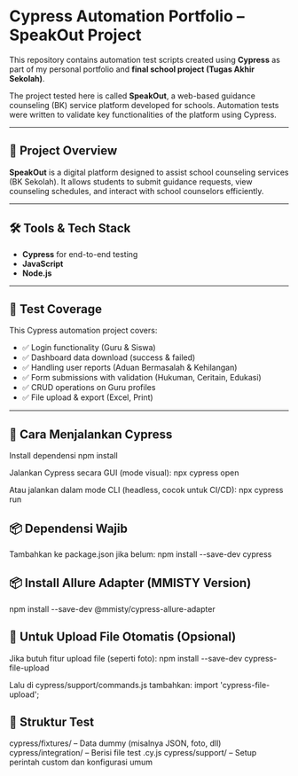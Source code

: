 # Cypress Automation Portfolio – SpeakOut Project

This repository contains automation test scripts created using **Cypress** as part of my personal portfolio and **final school project (Tugas Akhir Sekolah)**.

The project tested here is called **SpeakOut**, a web-based guidance counseling (BK) service platform developed for schools. Automation tests were written to validate key functionalities of the platform using Cypress.

---

## 🎯 Project Overview

**SpeakOut** is a digital platform designed to assist school counseling services (BK Sekolah). It allows students to submit guidance requests, view counseling schedules, and interact with school counselors efficiently.

---

## 🛠️ Tools & Tech Stack

- **Cypress** for end-to-end testing
- **JavaScript**
- **Node.js**

---

## 🧪 Test Coverage

This Cypress automation project covers:

- ✅ Login functionality (Guru & Siswa)
- ✅ Dashboard data download (success & failed)
- ✅ Handling user reports (Aduan Bermasalah & Kehilangan)
- ✅ Form submissions with validation (Hukuman, Ceritain, Edukasi)
- ✅ CRUD operations on Guru profiles
- ✅ File upload & export (Excel, Print)

---





## 🚀 Cara Menjalankan Cypress
Install dependensi
npm install

Jalankan Cypress secara GUI (mode visual):
npx cypress open

Atau jalankan dalam mode CLI (headless, cocok untuk CI/CD):
npx cypress run

## 📦 Dependensi Wajib
Tambahkan ke package.json jika belum:
npm install --save-dev cypress

## 📦 Install Allure Adapter (MMISTY Version)
npm install --save-dev @mmisty/cypress-allure-adapter

## 📸 Untuk Upload File Otomatis (Opsional)
Jika butuh fitur upload file (seperti foto):
npm install --save-dev cypress-file-upload

Lalu di cypress/support/commands.js tambahkan:
import 'cypress-file-upload';

## 🧪 Struktur Test
cypress/fixtures/ – Data dummy (misalnya JSON, foto, dll)
cypress/integration/ – Berisi file test .cy.js
cypress/support/ – Setup perintah custom dan konfigurasi umum

